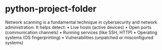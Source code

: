 # python-project-folder
Network scanning is a fundamental technique in cybersecurity and network administration. It helps detect: • Live hosts (active devices) • Open ports (communication channels) • Running services (like SSH, HTTP) • Operating systems (OS fingerprinting) • Vulnerabilities (unpatched or misconfigured systems)
